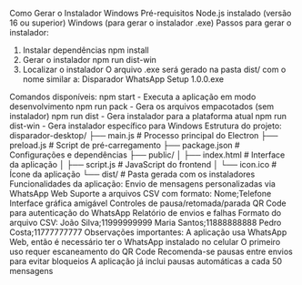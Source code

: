 Como Gerar o Instalador Windows
Pré-requisitos
Node.js instalado (versão 16 ou superior)
Windows (para gerar o instalador .exe)
Passos para gerar o instalador:
1. Instalar dependências
npm install
2. Gerar o instalador
npm run dist-win
3. Localizar o instalador
O arquivo .exe será gerado na pasta dist/ com o nome similar a: Disparador WhatsApp Setup 1.0.0.exe

Comandos disponíveis:
npm start - Executa a aplicação em modo desenvolvimento
npm run pack - Gera os arquivos empacotados (sem instalador)
npm run dist - Gera instalador para a plataforma atual
npm run dist-win - Gera instalador específico para Windows
Estrutura do projeto:
disparador-desktop/
├── main.js              # Processo principal do Electron
├── preload.js           # Script de pré-carregamento
├── package.json         # Configurações e dependências
├── public/
│   ├── index.html       # Interface da aplicação
│   ├── script.js        # JavaScript do frontend
│   └── icon.ico         # Ícone da aplicação
└── dist/                # Pasta gerada com os instaladores
Funcionalidades da aplicação:
Envio de mensagens personalizadas via WhatsApp Web
Suporte a arquivos CSV com formato: Nome;Telefone
Interface gráfica amigável
Controles de pausa/retomada/parada
QR Code para autenticação do WhatsApp
Relatório de envios e falhas
Formato do arquivo CSV:
João Silva;11999999999
Maria Santos;11888888888
Pedro Costa;11777777777
Observações importantes:
A aplicação usa WhatsApp Web, então é necessário ter o WhatsApp instalado no celular
O primeiro uso requer escaneamento do QR Code
Recomenda-se pausas entre envios para evitar bloqueios
A aplicação já inclui pausas automáticas a cada 50 mensagens